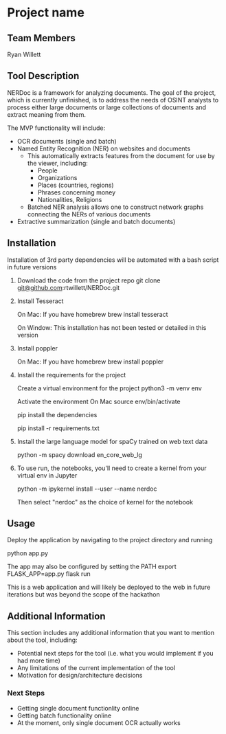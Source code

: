 # Project name

## Team Members
Ryan Willett

## Tool Description
NERDoc is a framework for analyzing documents. The goal of the project, which is currently unfinished, is to address the needs of OSINT analysts to process either large documents or large collections of documents and extract meaning from them.

The MVP functionality will include:
- OCR documents (single and batch)
- Named Entity Recognition (NER) on websites and documents
    - This automatically extracts features from the document for use by the viewer, including:
        - People
        - Organizations
        - Places (countries, regions)
        - Phrases concerning money
        - Nationalities, Religions
    - Batched NER analysis allows one to construct network graphs connecting the NERs of various documents
- Extractive summarization (single and batch documents)
## Installation

Installation of 3rd party dependencies will be automated with a bash script in future versions

1. Download the code from the project repo
        git clone git@github.com:rtwillett/NERDoc.git

2. Install Tesseract

    On Mac: 
        If you have homebrew
            brew install tesseract

    On Window: This installation has not been tested or detailed in this version

3. Install poppler

    On Mac: 
        If you have homebrew
            brew install poppler

4. Install the requirements for the project

    Create a virtual environment for the project
    python3 -m venv env

    Activate the environment
    On Mac
        source env/bin/activate

    pip install the dependencies

    pip install -r requirements.txt

5. Install the large language model for spaCy trained on web text data

    python -m spacy download en_core_web_lg

6. To use run, the notebooks, you'll need to create a kernel from your virtual env in Jupyter

    python -m ipykernel install --user --name nerdoc

    Then select "nerdoc" as the choice of kernel for the notebook
## Usage

Deploy the application by navigating to the project directory and running

python app.py

The app may also be configured by setting the PATH
    export FLASK_APP=app.py
    flask run

This is a web application and will likely be deployed to the web in future iterations but was beyond the scope of the hackathon

## Additional Information
This section includes any additional information that you want to mention about the tool, including:
- Potential next steps for the tool (i.e. what you would implement if you had more time)
- Any limitations of the current implementation of the tool
- Motivation for design/architecture decisions

### Next Steps
- Getting single document functionlity online
- Getting batch functionality online
- At the moment, only single document OCR actually works